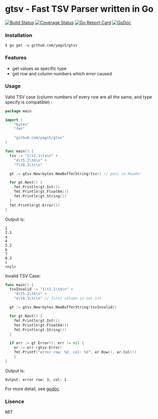 # gtsv - Fast TSV Parser written in Go

[![Build Status](https://travis-ci.org/yagi5/gtsv.svg?branch=master)](https://travis-ci.org/yagi5/gtsv)
[![Coverage Status](https://coveralls.io/repos/github/yagi5/gtsv/badge.svg?branch=master)](https://coveralls.io/github/yagi5/gtsv?branch=master)
[![Go Report Card](https://goreportcard.com/badge/github.com/yagi5/gtsv)](https://goreportcard.com/report/github.com/yagi5/gtsv)
[![GoDoc](https://godoc.org/github.com/yagi5/gtsv?status.svg)](https://godoc.org/github.com/yagi5/gtsv)

### Installation

```shell
$ go get -u github.com/yagi5/gtsv
```

### Features

* get values as specific type
* get row and column numbers which error caused 

### Usage

Valid TSV case (column numbers of every row are all the same, and type specify is compatible) :

```go
package main

import (
	"bytes"
	"fmt"

	"github.com/yagi5/gtsv"
)

func main() {
  tsv := "1\t2.1\ta\n" +
    "4\t5.2\tb\n" +
    "7\t8.3\tc\n"

  gt := gtsv.New(bytes.NewBufferString(tsv)) // pass io.Reader

  for gt.Next() {
    fmt.Println(gt.Int())
    fmt.Println(gt.Float64())
    fmt.Println(gt.String())
  }
  fmt.Println(gt.Error())
}
```

Output is:

```
1
2.1
a
4
5.2
b
7
8.3
c
<nil>
```

Invalid TSV Case:

```go
func main() {
  tsvInvalid := "1\t2.1\ta\n" +
    "4\t5.2\tb\n" +
    "a\t8.3\tc\n" // first column is not int

  gt := gtsv.New(bytes.NewBufferString(tsvInvalid))

  for gt.Next() {
    fmt.Println(gt.Int())
    fmt.Println(gt.Float64())
    fmt.Println(gt.String())
  }

  if err := gt.Error(); err != nil {
    er := err.(gtsv.Error)
    fmt.Printf("error row: %d, col: %d", er.Row(), er.Col())
	}
}
```

Output is:

```
Output: error row: 3, col: 1
```

For more detail, see [godoc](https://godoc.org/github.com/yagi5/gtsv).

### Lisence

MIT
